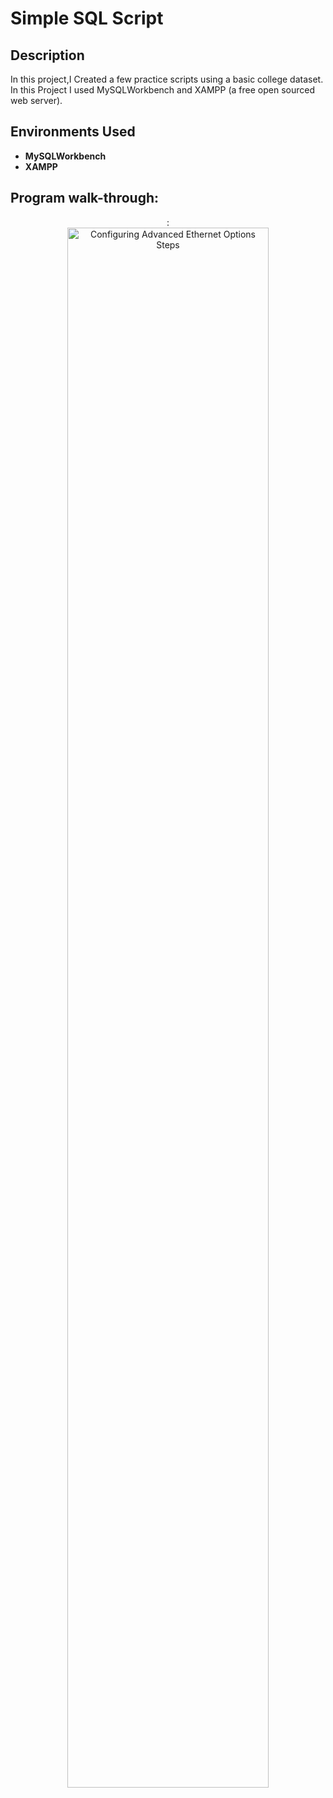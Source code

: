 <h1>Simple SQL Script</h1>


<h2>Description</h2>
In this project,I Created a few practice scripts using a basic college dataset. In this Project I used MySQLWorkbench and XAMPP (a free open sourced web server).
<br />



<h2>Environments Used </h2>

- <b>MySQLWorkbench</b> 
- <b>XAMPP</b>

<h2>Program walk-through:</h2>

<p align="center">
: <br/>
<img src="" height="80%" width="80%" alt="Configuring Advanced Ethernet Options Steps"/>
<br />
  
  

</p>

<!--
 ```diff
- text in red
+ text in green
! text in orange
# text in gray
@@ text in purple (and bold)@@
```
--!>

